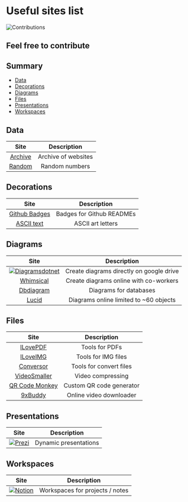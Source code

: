 # Useful sites list
![Contributions](https://img.shields.io/static/v1.svg?label=Contributions&message=Welcome&color=information&style=for-the-badge)
## Feel free to contribute

## Summary
* [Data](#Data)
* [Decorations](#Decorations)
* [Diagrams](#Diagrams)
* [Files](#Files)
* [Presentations](#Presentations)
* [Workspaces](#Workspaces)

## Data
Site | Description
:---: | :---:
[Archive](https://archive.org/web/) | Archive of websites
[Random](https://www.random.org/) | Random numbers

## Decorations
Site | Description
:---: | :---:
[Github Badges](https://img.shields.io) | Badges for Github READMEs
[ASCII text](https://patorjk.com/software/taag/#p=display&f=Graffiti&t=Type%20Something%20) | ASCII art letters

## Diagrams
Site | Description
:---: | :---:
[![Diagramsdotnet](https://img.shields.io/badge/Diagrams.net-F08705?style=for-the-badge&logo=diagramsdotnet&logoColor=white)](https://app.diagrams.net) | Create diagrams directly on google drive
[Whimsical](https://whimsical.com/getting-started-5AqaR9JCJc8hHL4QfcsVPt) | Create diagrams online with co-workers
[Dbdiagram](https://dbdiagram.io/d) | Diagrams for databases
[Lucid](https://lucid.app/) | Diagrams online limited to ~60 objects

## Files
Site | Description
:---: | :---:
[ILovePDF](https://www.ilovepdf.com/) | Tools for PDFs
[ILoveIMG](https://www.iloveimg.com/) | Tools for IMG files
[Conversor](https://conversor-pdf.com/konvertieren/) | Tools for convert files
[VideoSmaller](https://www.videosmaller.com/) | Video compressing
[QR Code Monkey](https://www.qrcode-monkey.com/) | Custom QR code generator
[9xBuddy](https://9xbuddy.com/) | Online video downloader

## Presentations
Site | Description
:---: | :---:
[![Prezi](https://img.shields.io/badge/Prezi-3181FF?style=for-the-badge&logo=prezi&logoColor=white)](https://prezi.com/dashboard/next/#/all) | Dynamic presentations

## Workspaces
Site | Description
:---: | :---:
[![Notion](https://img.shields.io/badge/Notion-000000?style=for-the-badge&logo=notion&logoColor=white)](notion.so) | Workspaces for projects / notes
